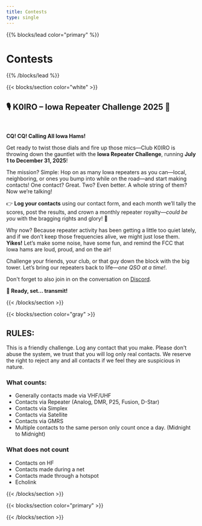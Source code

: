 ```yaml
---
title: Contests
type: single
---
```

{{% blocks/lead color="primary" %}}
<h1>Contests</h1>

{{% /blocks/lead %}}

{{< blocks/section color="white" >}}

<h2>🎙️ K0IRO – Iowa Repeater Challenge 2025 🚀</h2>
<br>
<p><strong>CQ! CQ! Calling All Iowa Hams!</strong></p>

<p>
Get ready to twist those dials and fire up those mics—Club K0IRO is throwing down the gauntlet with the <strong>Iowa Repeater Challenge</strong>, running <strong>July 1 to December 31, 2025</strong>!
</p>

<p>
The mission? Simple: Hop on as many Iowa repeaters as you can—local, neighboring, or ones you bump into while on the road—and start making contacts! One contact? Great. Two? Even better. A whole string of them? Now we’re talking!
</p>

<p>
👉 <strong>Log your contacts</strong> using our contact form, and each month we’ll tally the scores, post the results, and crown a monthly repeater royalty—<em>could be you</em> with the bragging rights and glory! 👑
</p>

<p>
Why now? Because repeater activity has been getting a little too quiet lately, and if we don’t keep those frequencies alive, we might just lose them. <strong>Yikes!</strong> Let’s make some noise, have some fun, and remind the FCC that Iowa hams are loud, proud, and on the air!
</p>

<p>
Challenge your friends, your club, or that guy down the block with the big tower. Let’s bring our repeaters back to life—<em>one QSO at a time!</em>. 
</p>

<p>Don't forget to also join in on the conversation on <a href="https://discord.gg/yjEn8jrSQN" target="_blank" rel="noopener">Discord</a>.</p>


<p><strong>📡 Ready, set… transmit!</strong></p>

{{< /blocks/section >}}

{{< blocks/section color="gray" >}}
<h2>RULES:</h2>

<p>This is a friendly challenge. Log any contact that you make. Please don't abuse the system, we trust that you will log only real contacts. We reserve the right to reject any and all contacts if we feel they are suspicious in nature.</p>

<h3>What counts:</h3>
<ul>
  <li>Generally contacts made via VHF/UHF</li>
  <li>Contacts via Repeater (Analog, DMR, P25, Fusion, D-Star)</li>
  <li>Contacts via Simplex</li>
  <li>Contacts via Satellite</li>
  <li>Contacts via GMRS</li>
  <li>Multiple contacts to the same person only count once a day. (Midnight to Midnight)</li>
</ul>

<h3>What does not count</h3>
<ul>
  <li>Contacts on HF</li>
  <li>Contacts made during a net</li>
  <li>Contacts made through a hotspot</li>
  <li>Echolink</li>
</ul>
{{< /blocks/section >}}


{{< blocks/section color="primary" >}}
<div class="fd-form">

<script type="module">
  (function (j,o,y,f,O,r,m) {
    j[f] ??= function () { (j[f].q ??= []).push(arguments) };
    j[f].init ??= x => new Promise(s => j[f]('init', x||{}, s))
    r = o.createElement(y), m = o.getElementsByTagName(y)[0];
    r.id = f; r.src = O; r.async = 1; m.parentNode.insertBefore(r, m);
  }(window, document, 'script', 'magic', 'https://embed.jolly.tools/widget.js'));
  // this has to be called just once
  await magic.init({});
  // this can be called once per form embed in the website, after init() is done
  const formApi = await magic.render({
    url: 'https://forms.form-data.com/NVEXKNJtqDWXGf/embed',
    mode: 'inline',
    trigger: 'none',
    params: {},
    inline: {
      selector: '.fd-form',
      autoResize: true
    },
    
  })
  
</script>
</div>

{{< /blocks/section >}}